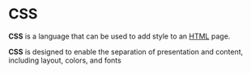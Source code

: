 # CSS
**CSS** is a language that can be used to add style to an [HTML](/wiki/HTML) page.

**CSS** is designed to enable the separation of presentation and content, including layout, colors, and fonts

